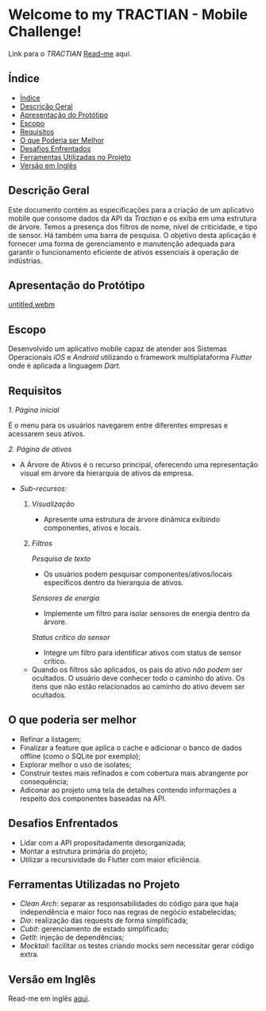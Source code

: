# Welcome to my TRACTIAN - Mobile Challenge!

Link para o *TRACTIAN* [Read-me](https://github.com/tractian/challenges/blob/main/mobile/README.md) aqui.

## Índice

-   [Índice](https://github.com/lucasmpimentel/tractian_challenge/blob/main/README-ptBR.md#%C3%ADndice)
-   [Descrição Geral](https://github.com/lucasmpimentel/tractian_challenge/blob/main/README-ptBR.md#descri%C3%A7%C3%A3o-geral)
-   [Apresentação do Protótipo](https://github.com/lucasmpimentel/tractian_challenge/blob/main/README-ptBR.md#apresenta%C3%A7%C3%A3o-do-prot%C3%B3tipo)
-   [Escopo](https://github.com/lucasmpimentel/tractian_challenge/blob/main/README-ptBR.md#escopo)
-   [Requisitos](https://github.com/lucasmpimentel/tractian_challenge/blob/main/README-ptBR.md#requisitos)
-   [O que Poderia ser Melhor](https://github.com/lucasmpimentel/tractian_challenge/blob/main/README-ptBR.md#o-que-poderia-ser-melhor)
-   [Desafios Enfrentados](https://github.com/lucasmpimentel/tractian_challenge/blob/main/README-ptBR.md#desafios-enfrentados)
-   [Ferramentas Utilizadas no Projeto](https://github.com/lucasmpimentel/tractian_challenge/blob/main/README-ptBR.md#ferramentas-utilizadas-no-projeto)
-   [Versão em Inglês](https://github.com/lucasmpimentel/tractian_challenge/blob/main/README-ptBR.md#vers%C3%A3o-em-ingl%C3%AAs)

## Descrição Geral

Este documento contém as especificações para a criação de um aplicativo mobile que consome dados da API da *Tractian* e os exiba em uma estrutura de árvore. Temos a presença dos filtros de nome, nível de criticidade, e tipo de sensor. Há também uma barra de pesquisa.
O objetivo desta aplicação é fornecer uma forma de gerenciamento e manutenção adequada para garantir o funcionamento eficiente de ativos essenciais à operação de indústrias.

## Apresentação do Protótipo

[untitled.webm](https://github.com/user-attachments/assets/a7dafaa4-0a6b-4071-a4c5-fdd8e00a42c3)


## Escopo

Desenvolvido um aplicativo mobile capaz de atender aos Sistemas Operacionais *iOS* e *Android* utilizando o framework multiplataforma *Flutter* onde é aplicada a linguagem *Dart*. 
 
 
## Requisitos

*1. Página inicial*

É o menu para os usuários navegarem entre diferentes empresas e acessarem seus ativos.

*2. Página de ativos*

-   A Árvore de Ativos é o recurso principal, oferecendo uma representação visual em árvore da hierarquia de ativos da empresa.
-   *Sub-recursos:*
    
    1.  *Visualização*
        
        -   Apresente uma estrutura de árvore dinâmica exibindo componentes, ativos e locais.
    2.  *Filtros*
        
        *Pesquisa de texto*
        
        -   Os usuários podem pesquisar componentes/ativos/locais específicos dentro da hierarquia de ativos.
        
        *Sensores de energia*
        
        -   Implemente um filtro para isolar sensores de energia dentro da árvore.
        
        *Status crítico do sensor*
        
        -   Integre um filtro para identificar ativos com status de sensor crítico.
    
    -   Quando os filtros são aplicados, os pais do ativo *não podem* ser ocultados. O usuário deve conhecer todo o caminho do ativo. Os itens que não estão relacionados ao caminho do ativo devem ser ocultados.

## O que poderia ser melhor

 - Refinar a listagem;
 - Finalizar a feature que aplica o cache e adicionar o banco de dados offline (como o SQLite por exemplo);
 - Explorar melhor o uso de isolates;
 - Construir testes mais refinados e com cobertura mais abrangente por consequência;
 - Adiconar ao projeto uma tela de detalhes contendo informações a respeito dos componentes baseadas na API.


## Desafios Enfrentados

 - Lidar com a API propositadamente desorganizada;
 - Montar a estrutura primária do projeto;
 - Utilizar a recursividade do Flutter com maior eficiência.

## Ferramentas Utilizadas no Projeto

 - *Clean Arch*: separar as responsabilidades do código para que haja independência e maior foco nas regras de negócio estabelecidas;
 - *Dio*: realização das requests de forma simplificada;
 - *Cubit*: gerenciamento de estado simplificado;
 - *GetIt*: injeção de dependências;
 - *Mocktail*: facilitar os testes criando mocks sem necessitar gerar código extra.

## Versão em Inglês

Read-me em inglês [aqui](https://github.com/lucasmpimentel/tractian_challenge/blob/main/README.md).
